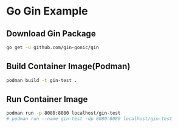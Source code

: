 # Go Gin Example

## Download Gin Package

```bash
go get -u github.com/gin-gonic/gin
```

## Build Container Image(Podman)

```bash
podman build -t gin-test .
```

## Run Container Image

```bash
podman run -p 8080:8080 localhost/gin-test
# podman run --name gin-test -dp 8080:8080 localhost/gin-test
```
